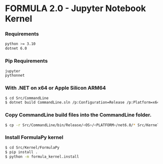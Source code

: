 # FORMULA 2.0 - Jupyter Notebook Kernel

### Requirements
```bash
python >= 3.10
dotnet 6.0
```

### Pip Requirements
```bash
jupyter
pythonnet
```

### With .NET on x64 or Apple Silicon ARM64
```bash
$ cd Src/CommandLine
$ dotnet build CommandLine.sln /p:Configuration=Release /p:Platform=x64|ARM64
```

### Copy CommandLine build files into the CommandLine folder.
```bash
$ cp -r Src/CommandLine/bin/Release/<OS>/<PLATFORM>/net6.0/* Src/Kernel/FormulaPy/CommandLine
```

### Install FormulaPy kernel
```bash
$ cd Src/Kernel/FormulaPy
$ pip install .
$ python -m formula_kernel.install
```